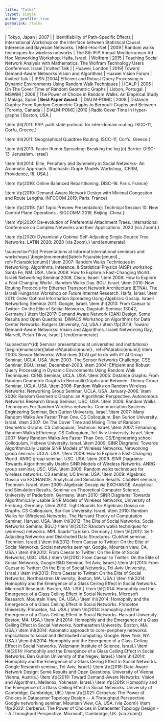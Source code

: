 ```yaml
---
title: "Talks"
layout: single 
author_profile: true
permalink: /talks
---
```






| Tokyo, Japan | 2007 | | Identifiability of Path-Specific Effects | International Workshop on the Interface between Statistical Causal Inference and Bayesian Networks. 
| Med-Hoc-Net | 2009 | Random walks techniques for wireless networks | The 8th IFIP Annual Mediterranean Ad Hoc Networking Workshop. Haifa, Israel.
| Wolfram | 2015 | Teaching Social Network Analysis with Mathematica. The Wolfram Technology Users Conference. Israel | Invited Talk |
| Huawei, London | 2019| Toward Demand-Aware Networks Vision and Algorithms | Huawei Vision Forum | Invited Talk |
| IPSN |2004| Efficient and Robust Query Processing in Dynamic Environments Using Random Walk Techniques |
| ICALP | 2005 | On The Cover Time of Random Geometric Graphs | Lisbon, Portugal.
| MSWiM | 2006 | The Power of Choice in Random Walks: An Empirical Study | Malaga, Spain | **Best Paper Award** |
| DIALM-POMC | 2008 | Distance Graphs: From Random Geometric Graphs to Bernoulli Graphs and Between |Toronto, Canada |
| DIALM-POMC |2010 | Radio Cover Time in Hyper-graphs | Boston, USA.|

\item \hl{2011: PSP: path state protocol for inter-domain routing. ISCC-11,  Corfu, Greece.}

\item \hl{2011: Geographical Quadtree Routing. ISCC-11,  Corfu, Greece.}

\item \hl{2013: Faster Rumor Spreading: Breaking the $\log(n)$  Barrier. DISC-13. Jerusalem. Israel}

\item \hl{2014: Elite, Periphery and Symmetry in Social Networks- An Axiomatic Approach. Stochastic Graph Models Workshop, ICERM, Providence, RI. USA.}

\item \fp{2016: Online Balanced Repartitioning. DISC-16. Paris. France}

\item \fp{2019: Demand-Aware Network Design with Minimal Congestion and Route Lengths. INFOCOM 2019, Paris. France}

\item \fp{2019: {\bf Topic Preview Presentation}: Technical Session 10: New Control Plane Operations . SIGCOMM 2019, Beijing. China.}

\item \fp{2020: De-evolution of Preferential Attachment Trees. International Conference on Complex Networks and their Applications. 2020 (via Zoom).}

\item \fp{2020: Dynamically Optimal Self-Adjusting Single-Source Tree Networks. LATIN 2020. 2020 (via Zoom).}
\end{enumerate}

\subsection*{(c) Presentations at informal international seminars and workshops}
\begin{enumerate}[label=Pc\arabic{enumi}., ref=Pc\arabic{enumi}]
\item 2007:  Random Walks Techniques in Networking. Algorithms, Inference, \& Statistical Physics (AISP) workshop. Santa Fe, NM. USA.
\item 2008: How to Explore a Fast-Changing World . Israeli Networking Seminar 2008. Cisco, Israel.
\item 2008: How to Explore a Fast-Changing World . Random Walks Day. BGU, Israel.
\item 2010:  New Routing Protocols for Ethernet Transport Network Architecture (ETNA). The Israeli Hungarian Workshop on Future Internet Research.  Haifa, Israel.
\item 2011: Order Optimal Information Spreading Using Algebraic Gossip.  Israeli Networking Seminar 2011. Google, Israel.
\item \hl{2013: From Caesar to Twitter: On the Elite of Social Networks, Dagstuhl Seminar 13042, Germany.}
\item \fp{2017: Demand Aware Network (DAN) Design, Some Results and Open Questions. DIMACS Workshop on Algorithms for Data Center Networks. Rutgers University, NJ, USA.}
\item \fp{2019: Toward Demand-Aware Networks: Vision and Algorithms. Israeli Networking Day, Marvell, Petah Tikva, Israel.}
\end{enumerate}

\subsection*{(d) Seminar presentations at universities and institutions}
\begin{enumerate}[label=Ps\arabic{enumi}., ref=Ps\arabic{enumi}]
\item 2003: Sensor Networks: What does (U)AI got to do with it? AI Group Seminar, UCLA. USA.
\item 2003: The Sensor Networks Challenge. CSE Seminar, BGU. Israel, December-2003.
\item 2004: Efficient and Robust Query Processing in Dynamic Environments Using Random Walk Techniques. CENS Seminar, UCLA. USA.
\item 2005: Distance Graphs: From Random Geometric Graphs to Bernoulli Graphs and Between. Theory Group Seminar, UCLA. USA.
\item 2006: Random Walks on Random Wireless Networks. Networking Group Seminar, UCLA, USA. January-2006.
\item 2006: Random Geometric Graphs: an Algorithmic Perspective. Autonomous Networks Research Group Seminar, USC, USA.
\item 2006: Random Walks Techniques For Random Wireless networks. Communication Systems Engineering Seminar, Ben Gurion University, Israel.
\item 2007: Many Random Walks Are Faster Than One. CS Colloquium, Ben Gurion University. Israel.
\item 2007: On The Cover Time and Mixing Time of Random Geometric Graphs. CS Colloquium, Technion.  Israel.
\item 2007: Enhancing Random Walks Efficiency. CS Colloquium, Tel-Aviv University. Israel.
\item 2007: Many Random Walks Are Faster Than One. CS/Engineering school Colloquium, Hebrew University. Israel.
\item 2009: SINR Diagrams:  Towards Algorithmically Usable SINR Models of Wireless Networks. Networking group seminar. UCLA. USA.
\item 2009: How to Explore a Fast-Changing World. ANRG group seminar. USC. USA.
\item 2009: SINR Diagrams:  Towards Algorithmically Usable SINR Models of Wireless Networks. ANRG group seminar, USC. USA.
\item 2009: Random walks techniques for wireless networks. CS seminar, UC Irvine. USA.
\item 2009: Algebraic Gossip via EXCHANGE: Analytical and Simulation Results. ClubNet seminar, Technion. Israel.
\item 2009: Algebraic Gossip via EXCHANGE: Analytical and Simulation Results. Seminar on Theoretical Computer Science, University of Paderborn. Germany.
\item 2010: SINR Diagrams:  Towards Algorithmically Usable SINR Models of Wireless Networks, University of Freiburg. Germany.
\item 2010: Tight Bounds for Algebraic Gossip on Graphs. CS Colloquium, Bar-Ilan University. Israel.
\item 2010: Random Walks for (Wireless) Networks. The Harvard Theory of Computation Seminar. Harvad. USA.
\item \hl{2012: The Elite of Social Networks. Social Networks Seminar. BGU.}
\item \hl{2012: Random walks techniques for (wireless) networks. MPI. Saarbr\"{u}cken. Germany.}
\item \hl{2012: Self-Adjusting Networks and Distributed Data Structures. ClubNet seminar, Technion. Israel.}
\item \hl{2012: From Caesar to Twitter: On the Elite of Social Networks. Social networks seminar. Google, Mountain view, CA. USA.}
\item \hl{2012: From Caesar to Twitter: On the Elite of Social Networks, USC. USA.}
\item \hl{2012: From Caesar to Twitter: On the Elite of Social Networks, Google R\&D Seminar, Tel Aviv, Israel.}
\item \hl{2013: From Caesar to Twitter: On the Elite of Social Networks, Tel-Aviv University, Israel.}
\item \hl{2013: From Caesar to Twitter: On the Elite of Social Networks, Northeastren University, Boston, MA. USA.}
\item \hl{2014: Homophily and the Emergence of a Glass Ceiling Effect in Social Networks. Microsoft Research. Boston, MA. USA.}
\item \hl{2014: Homophily and the Emergence of a Glass Ceiling Effect in Social Networks. Microsoft Research. Mountain View,
CA. USA.}
\item \hl{2014: Homophily and the Emergence of a Glass Ceiling Effect in Social Networks. Princeton University. Princeton, NJ. USA.}
\item \hl{2014: Homophily and the Emergence of a Glass Ceiling Effect in Social Networks. Harvard University. Boston, MA. USA.}
\item \hl{2014: Homophily and the Emergence of a Glass Ceiling Effect in Social Networks. Northeastren University. Boston, MA. USA.}
\item \hl{2014: Axiomatic approach to core-periphery networks: implications to social and distributed computing. Google. New York, NY. USA.} 
\item \hl{2014: Homophily and the Emergence of a Glass Ceiling Effect in Social Networks. Weizmann Institute of Science, Israel.}
\item \hl{2014: Homophily and the Emergence of a Glass Ceiling Effect in Social Networks. Ben Gurion University of the Negev, Israel.}
\item \hl{2014: Homophily and the Emergence of a Glass Ceiling Effect in Social Networks. Google Research seminar, Tel-Aviv, Israel.}
\item \fp{2018: Data-Aware Network Design: Some Results and Open Questions. University of Vienna, Vienna, Austria.}
\item \fp{2019: Toward Demand-Aware Networks: Vision and Algorithms. Mellanox, Yokneam, Israel.}
\item \fp{2019: Homophily and the Emergence of a Glass Ceiling Effect in Social Networks. University of Cambridge, Cambridge, UK.}
\item \fp{2021: Cerberus: The Power of Choices in Datacenter Topology Design -- A Throughput Perspective. Google networking seminar, Mountain View,
CA. USA. (via Zoom)}
\item \fp{2022: Cerberus: The Power of Choices in Datacenter Topology Design -- A Throughput Perspective. Microsoft, Cambridge, UK. (via Zoom)}
